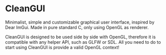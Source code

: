 # CleanGUI
Minimalist, simple and customizable graphical user interface, inspired by Dear ImGui. Made in pure standard C, only using OpenGL as renderer. 

CleanGUI is designed to be used side by side with OpenGL, therefore it is compatible with any helper API, such as GLFW or SDL. All you need to do to start using CleanGUI is provide a valid OpenGL context!
